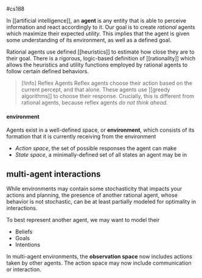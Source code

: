 #cs188 

In [[artificial intelligence]], an **agent** is any entity that is able to perceive information and react accordingly to it. Our goal is to create *rational* agents which maximize their expected *utility*. This implies that the agent is given some understanding of its environment, as well as a defined goal.

Rational agents use defined [[heuristics]] to estimate how close they are to their goal. There is a rigorous, logic-based definition of [[rationality]] which allows the heuristics and utility functions employed by rational agents to follow certain defined behaviors.

>[!info] Reflex Agents
Reflex agents choose their action based on the current percept, and that alone. These agents use [[greedy algorithms]] to choose their response. Crucially, this is different from rational agents, because reflex agents *do not think ahead*.

#### environment
Agents exist in a well-defined space, or **environment**, which consists of its formation that it is currently receiving from the environment 
- *Action space*, the set of possible responses the agent can make
- *State space*, a minimally-defined set of all states an agent may be in

## multi-agent interactions
While environments may contain some stochasticity that impacts your actions and planning, the presence of another rational agent, whose behavior is not stochastic, can be at least partially modeled for optimality in interactions.

To best represent another agent, we may want to model their
- Beliefs
- Goals
- Intentions

In multi-agent environments, the **observation space** now includes actions taken by other agents. The action space may now include communication or interaction.









